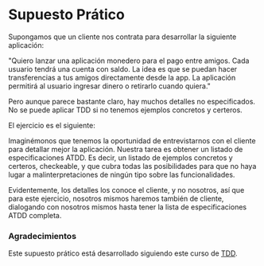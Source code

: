 # Supuesto Prático
Supongamos que un cliente nos contrata para desarrollar la siguiente aplicación:

"Quiero lanzar una aplicación monedero para el pago entre amigos. Cada usuario tendrá una cuenta con saldo. La idea es que se puedan hacer transferencias a tus amigos directamente desde la app. La aplicación permitirá al usuario ingresar dinero o retirarlo cuando quiera."

Pero aunque parece bastante claro, hay muchos detalles no especificados. No se puede aplicar TDD si no tenemos ejemplos concretos y certeros.

El ejercicio es el siguiente:

Imaginémonos que tenemos la oportunidad de entrevistarnos con el cliente para detallar mejor la aplicación. Nuestra tarea es obtener un listado de especificaciones ATDD. Es decir, un listado de ejemplos concretos y certeros, checkeable, y que cubra todas las posibilidades para que no haya lugar a malinterpretaciones de ningún tipo sobre las funcionalidades.

Evidentemente, los detalles los conoce el cliente, y no nosotros, así que para este ejercicio, nosotros mismos haremos también de cliente, dialogando con nosotros mismos hasta tener la lista de especificaciones ATDD completa.

### Agradecimientos
Este supuesto prático está desarrollado siguiendo este curso de [TDD](https://openwebinars.net/academia/portada/test-driven-development/).
